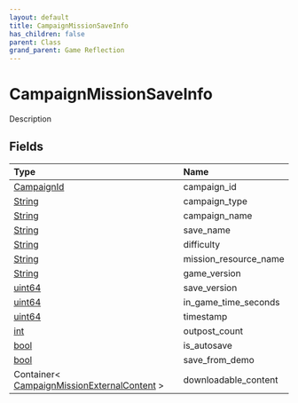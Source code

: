 ```yaml
---
layout: default
title: CampaignMissionSaveInfo
has_children: false
parent: Class
grand_parent: Game Reflection
---
```

# CampaignMissionSaveInfo
Description 

## Fields

| Type | Name |
|:----------|:--------------|
| [CampaignId](/riftbreaker-wiki/docs/game-reflection/classes/campaign_id/) | campaign_id |
| [String](/riftbreaker-wiki/docs/game-reflection/components/string/) | campaign_type |
| [String](/riftbreaker-wiki/docs/game-reflection/components/string/) | campaign_name |
| [String](/riftbreaker-wiki/docs/game-reflection/components/string/) | save_name |
| [String](/riftbreaker-wiki/docs/game-reflection/components/string/) | difficulty |
| [String](/riftbreaker-wiki/docs/game-reflection/components/string/) | mission_resource_name |
| [String](/riftbreaker-wiki/docs/game-reflection/components/string/) | game_version |
| [uint64](/riftbreaker-wiki/docs/game-reflection/components/uint64/) | save_version |
| [uint64](/riftbreaker-wiki/docs/game-reflection/components/uint64/) | in_game_time_seconds |
| [uint64](/riftbreaker-wiki/docs/game-reflection/components/uint64/) | timestamp |
| [int](/riftbreaker-wiki/docs/game-reflection/enums/int/) | outpost_count |
| [bool](/riftbreaker-wiki/docs/game-reflection/components/bool/) | is_autosave |
| [bool](/riftbreaker-wiki/docs/game-reflection/components/bool/) | save_from_demo |
| Container< [CampaignMissionExternalContent](/riftbreaker-wiki/docs/game-reflection/classes/campaign_mission_external_content/) > | downloadable_content |

